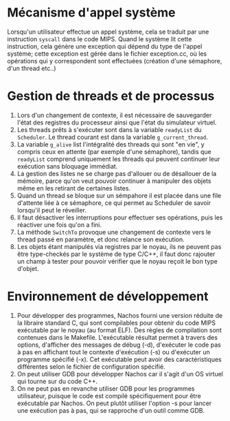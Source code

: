 # Mécanisme d'appel système

Lorsqu'un utilisateur effectue un appel système, cela se traduit par une instruction `syscall` dans le code MIPS. Quand le système lit cette instruction, cela génère une exception qui dépend du type de l'appel système; cette exception est gérée dans le fichier exception.cc, où les opérations qui y correspondent sont effectuées (création d'une sémaphore, d'un thread etc..)

# Gestion de threads et de processus

1. Lors d'un changement de contexte, il est nécessaire de sauvegarder l'état des registres du processeur ainsi que l'état du simulateur virtuel.
2. Les threads prêts à s'exécuter sont dans la variable `readyList` du `Scheduler`. Le thread courant est dans la variable `g_current_thread`.
3. La variable `g_alive` list l'intégralité des threads qui sont "en vie", y compris ceux en attente (par exemple d'une sémaphore), tandis que `readyList` comprend uniquement les threads qui peuvent continuer leur exécution sans bloquage immédiat.
4. La gestion des listes ne se charge pas d'allouer ou de désallouer de la mémoire, parce qu'on veut pouvoir continuer à manipuler des objets même en les retirant de certaines listes.
5. Quand un thread se bloque sur un sémpahore il est placée dans une file d'attente liée à ce sémaphore, ce qui permet au Scheduler de savoir lorsqu'il peut le réveiller.
6. Il faut désactiver les interruptions pour effectuer ses opérations, puis les réactiver une fois qu'on a fini.
7. La méthode `SwitchTo` provoque une changement de contexte vers le thread passé en paramètre, et donc relance son exécution.
8. Les objets étant manipulés via registres par le noyau, ils ne peuvent pas être type-checkés par le système de type C/C++, il faut donc rajouter un champ à tester pour pouvoir vérifier que le noyau reçoit le bon type d'objet.

# Environnement de développement

1. Pour développer des programmes, Nachos fourni une version réduite de la libraire standard C, qui sont compilables pour obtenir du code MIPS exécutable par le noyau (au format ELF). Des règles de compilation sont contenues dans le Makefile. L'exécutable résultat permet à travers des options, d'afficher des messages de débug (-d), d'exécuter le code pas à pas en affichant tout le contexte d'exécution (-s) ou d'exécuter un programme spécifié (-x). Cet exécutable peut avoir des caractéristiques différentes selon le fichier de configuration spécifié.
2. On peut utiliser GDB pour développer Nachos car il s'agit d'un OS virtuel qui tourne sur du code C++.
3. On ne peut pas en revanche utiliser GDB pour les programmes utilisateur, puisque le code est compilé spécifiquement pour être exécutable par Nachos. On peut plutôt utiliser l'option -s pour lancer une exécution pas à pas, qui se rapproche d'un outil comme GDB.